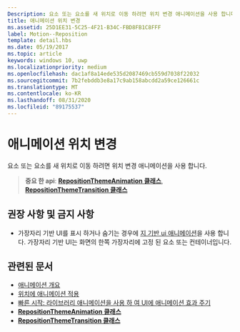 ```yaml
---
Description: 요소 또는 요소를 새 위치로 이동 하려면 위치 변경 애니메이션을 사용 합니다.
title: 애니메이션 위치 변경
ms.assetid: 25D1EE31-5C25-4F21-B34C-FBD8FB1C8FFF
label: Motion--Reposition
template: detail.hbs
ms.date: 05/19/2017
ms.topic: article
keywords: windows 10, uwp
ms.localizationpriority: medium
ms.openlocfilehash: dac1af8a14ede535d2087469cb559d7038f22032
ms.sourcegitcommit: 7b2febddb3e8a17c9ab158abcdd2a59ce126661c
ms.translationtype: MT
ms.contentlocale: ko-KR
ms.lasthandoff: 08/31/2020
ms.locfileid: "89175537"
---
```

# <a name="reposition-animations"></a>애니메이션 위치 변경



요소 또는 요소를 새 위치로 이동 하려면 위치 변경 애니메이션을 사용 합니다.

> **중요 한 api**: [**RepositionThemeAnimation 클래스**](/uwp/api/Windows.UI.Xaml.Media.Animation.RepositionThemeAnimation), [**RepositionThemeTransition 클래스**](/uwp/api/Windows.UI.Xaml.Media.Animation.RepositionThemeTransition)

## <a name="dos-and-donts"></a>권장 사항 및 금지 사항


-   가장자리 기반 UI를 표시 하거나 숨기는 경우에 [지 기반 ui 애니메이션](motion-edgebased.md)을 사용 합니다. 가장자리 기반 UI는 화면의 한쪽 가장자리에 고정 된 요소 또는 컨테이너입니다.


## <a name="related-articles"></a>관련된 문서

* [애니메이션 개요](./xaml-animation.md)
* [위치에 애니메이션 적용](/previous-versions/windows/apps/jj649434(v=win.10))
* [빠른 시작: 라이브러리 애니메이션을 사용 하 여 UI에 애니메이션 효과 주기](/previous-versions/windows/apps/hh452703(v=win.10))
* [**RepositionThemeAnimation 클래스**](/uwp/api/Windows.UI.Xaml.Media.Animation.RepositionThemeAnimation)
* [**RepositionThemeTransition 클래스**](/uwp/api/Windows.UI.Xaml.Media.Animation.RepositionThemeTransition)


 
